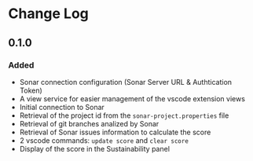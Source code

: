 # Change Log

## 0.1.0

### Added

- Sonar connection configuration (Sonar Server URL & Authtication Token)
- A view service for easier management of the vscode extension views 
- Initial connection to Sonar
- Retrieval of the project id from the `sonar-project.properties` file
- Retrieval of git branches analized by Sonar
- Retrieval of Sonar issues information to calculate the score
- 2 vscode commands: `update score` and `clear score`
- Display of the score in the Sustainability panel
